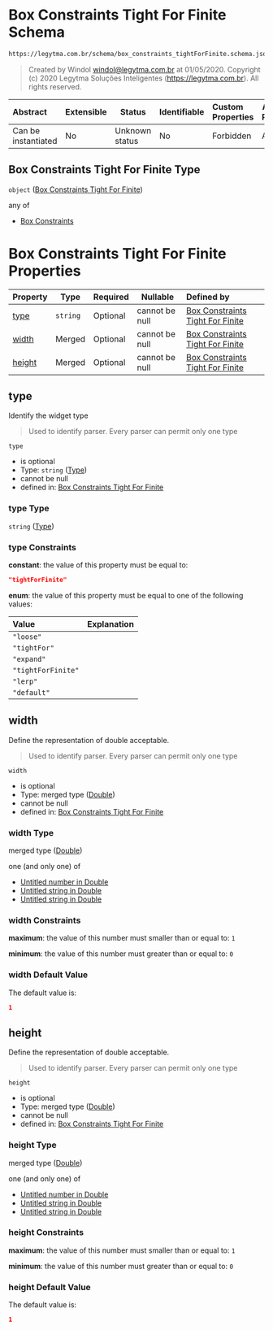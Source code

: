 # Box Constraints Tight For Finite Schema

```txt
https://legytma.com.br/schema/box_constraints_tightForFinite.schema.json
```




> Created by Windol [windol@legytma.com.br](mailto:windol@legytma.com.br) at 01/05/2020.
> Copyright (c) 2020 Legytma Soluções Inteligentes (<https://legytma.com.br>). All rights reserved.
>

| Abstract            | Extensible | Status         | Identifiable | Custom Properties | Additional Properties | Access Restrictions | Defined In                                                                                                                |
| :------------------ | ---------- | -------------- | ------------ | :---------------- | --------------------- | ------------------- | ------------------------------------------------------------------------------------------------------------------------- |
| Can be instantiated | No         | Unknown status | No           | Forbidden         | Allowed               | none                | [box_constraints_tightForFinite.schema.json](../schema/box_constraints_tightForFinite.schema.json "open original schema") |

## Box Constraints Tight For Finite Type

`object` ([Box Constraints Tight For Finite](box_constraints_tightforfinite.md))

any of

-   [Box Constraints](box_constraints_default-anyof-box-constraints.md "check type definition")

# Box Constraints Tight For Finite Properties

| Property          | Type     | Required | Nullable       | Defined by                                                                                                                                                                             |
| :---------------- | -------- | -------- | -------------- | :------------------------------------------------------------------------------------------------------------------------------------------------------------------------------------- |
| [type](#type)     | `string` | Optional | cannot be null | [Box Constraints Tight For Finite](box_constraints_tightforfinite-properties-type.md "https&#x3A;//legytma.com.br/schema/box_constraints_tightForFinite.schema.json#/properties/type") |
| [width](#width)   | Merged   | Optional | cannot be null | [Box Constraints Tight For Finite](app_bar_theme-properties-double.md "https&#x3A;//legytma.com.br/schema/double.schema.json#/properties/width")                                       |
| [height](#height) | Merged   | Optional | cannot be null | [Box Constraints Tight For Finite](app_bar_theme-properties-double.md "https&#x3A;//legytma.com.br/schema/double.schema.json#/properties/height")                                      |

## type

Identify the widget type


> Used to identify parser. Every parser can permit only one type
>

`type`

-   is optional
-   Type: `string` ([Type](box_constraints_tightforfinite-properties-type.md))
-   cannot be null
-   defined in: [Box Constraints Tight For Finite](box_constraints_tightforfinite-properties-type.md "https&#x3A;//legytma.com.br/schema/box_constraints_tightForFinite.schema.json#/properties/type")

### type Type

`string` ([Type](box_constraints_tightforfinite-properties-type.md))

### type Constraints

**constant**: the value of this property must be equal to:

```json
"tightForFinite"
```

**enum**: the value of this property must be equal to one of the following values:

| Value              | Explanation |
| :----------------- | ----------- |
| `"loose"`          |             |
| `"tightFor"`       |             |
| `"expand"`         |             |
| `"tightForFinite"` |             |
| `"lerp"`           |             |
| `"default"`        |             |

## width

Define the representation of double acceptable.


> Used to identify parser. Every parser can permit only one type
>

`width`

-   is optional
-   Type: merged type ([Double](app_bar_theme-properties-double.md))
-   cannot be null
-   defined in: [Box Constraints Tight For Finite](app_bar_theme-properties-double.md "https&#x3A;//legytma.com.br/schema/double.schema.json#/properties/width")

### width Type

merged type ([Double](app_bar_theme-properties-double.md))

one (and only one) of

-   [Untitled number in Double](double-oneof-0.md "check type definition")
-   [Untitled string in Double](double-oneof-1.md "check type definition")
-   [Untitled string in Double](double-oneof-2.md "check type definition")

### width Constraints

**maximum**: the value of this number must smaller than or equal to: `1`

**minimum**: the value of this number must greater than or equal to: `0`

### width Default Value

The default value is:

```json
1
```

## height

Define the representation of double acceptable.


> Used to identify parser. Every parser can permit only one type
>

`height`

-   is optional
-   Type: merged type ([Double](app_bar_theme-properties-double.md))
-   cannot be null
-   defined in: [Box Constraints Tight For Finite](app_bar_theme-properties-double.md "https&#x3A;//legytma.com.br/schema/double.schema.json#/properties/height")

### height Type

merged type ([Double](app_bar_theme-properties-double.md))

one (and only one) of

-   [Untitled number in Double](double-oneof-0.md "check type definition")
-   [Untitled string in Double](double-oneof-1.md "check type definition")
-   [Untitled string in Double](double-oneof-2.md "check type definition")

### height Constraints

**maximum**: the value of this number must smaller than or equal to: `1`

**minimum**: the value of this number must greater than or equal to: `0`

### height Default Value

The default value is:

```json
1
```

